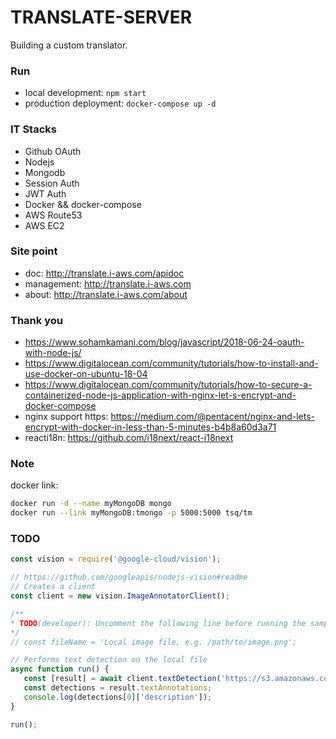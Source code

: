 # TRANSLATE-SERVER

Building a custom translator.

### Run

- local development: `npm start`
- production deployment: `docker-compose up -d`

### IT Stacks

- Github OAuth
- Nodejs
- Mongodb
- Session Auth
- JWT Auth
- Docker && docker-compose
- AWS Route53
- AWS EC2

### Site point

- doc: http://translate.i-aws.com/apidoc
- management: http://translate.i-aws.com
- about: http://translate.i-aws.com/about

### Thank you

 - https://www.sohamkamani.com/blog/javascript/2018-06-24-oauth-with-node-js/
 - https://www.digitalocean.com/community/tutorials/how-to-install-and-use-docker-on-ubuntu-18-04
 - https://www.digitalocean.com/community/tutorials/how-to-secure-a-containerized-node-js-application-with-nginx-let-s-encrypt-and-docker-compose
 - nginx support https: https://medium.com/@pentacent/nginx-and-lets-encrypt-with-docker-in-less-than-5-minutes-b4b8a60d3a71
 - reacti18n: https://github.com/i18next/react-i18next

 ### Note

docker link:

 ```sh
docker run -d --name myMongoDB mongo
docker run --link myMongoDB:tmongo -p 5000:5000 tsq/tm
 ```
 
 ### TODO
 
 ```js
 const vision = require('@google-cloud/vision');

// https://github.com/googleapis/nodejs-vision#readme
// Creates a client
const client = new vision.ImageAnnotatorClient();

/**
 * TODO(developer): Uncomment the following line before running the sample.
 */
// const fileName = 'Local image file, e.g. /path/to/image.png';

// Performs text detection on the local file
async function run() {
    const [result] = await client.textDetection('https://s3.amazonaws.com/tsq-translate/demo.png');
    const detections = result.textAnnotations;
    console.log(detections[0]['description']);
}

run();
 ```
